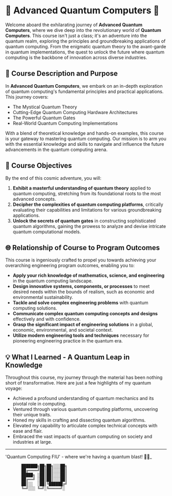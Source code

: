 # 🌌 Advanced Quantum Computers 🚀

Welcome aboard the exhilarating journey of **Advanced Quantum Computers**, where we dive deep into the revolutionary world of **Quantum Computers**. This course isn't just a class; it's an adventure into the quantum realm, exploring the principles and groundbreaking applications of quantum computing. From the enigmatic quantum theory to the avant-garde in quantum implementations, the quest to unlock the future where quantum computing is the backbone of innovation across diverse industries.

## 🌟 Course Description and Purpose

In **Advanced Quantum Computers**, we embark on an in-depth exploration of quantum computing's fundamental principles and practical applications. This journey covers:

- The Mystical Quantum Theory
- Cutting-Edge Quantum Computing Hardware Architectures
- The Powerful Quantum Gates
- Real-World Quantum Computing Implementations

With a blend of theoretical knowledge and hands-on examples, this course is your gateway to mastering quantum computing. Our mission is to arm you with the essential knowledge and skills to navigate and influence the future advancements in the quantum computing arena.

## 🚀 Course Objectives

By the end of this cosmic adventure, you will:

1. **Exhibit a masterful understanding of quantum theory** applied to quantum computing, stretching from its foundational roots to the most advanced concepts.
2. **Decipher the complexities of quantum computing platforms**, critically evaluating their capabilities and limitations for various groundbreaking applications.
3. **Unlock the secrets of quantum gates** in constructing sophisticated quantum algorithms, gaining the prowess to analyze and devise intricate quantum computational models.

## 🌐 Relationship of Course to Program Outcomes

This course is ingeniously crafted to propel you towards achieving your overarching engineering program outcomes, enabling you to:

- **Apply your rich knowledge of mathematics, science, and engineering** in the quantum computing landscape.
- **Design innovative systems, components, or processes** to meet desired needs within the bounds of realism, such as economic and environmental sustainability.
- **Tackle and solve complex engineering problems** with quantum computing solutions.
- **Communicate complex quantum computing concepts and designs** effectively and with confidence.
- **Grasp the significant impact of engineering solutions** in a global, economic, environmental, and societal context.
- **Utilize modern engineering tools and techniques** necessary for pioneering engineering practice in the quantum era.

## 💡 What I Learned - A Quantum Leap in Knowledge

Throughout this course, my journey through the material has been nothing short of transformative. Here are just a few highlights of my quantum voyage:

- Achieved a profound understanding of quantum mechanics and its pivotal role in computing.
- Ventured through various quantum computing platforms, uncovering their unique traits.
- Honed my skills in crafting and dissecting quantum algorithms.
- Elevated my capability to articulate complex technical concepts with ease and flair.
- Embraced the vast impacts of quantum computing on society and industries at large.
  
---

'Quantum Computing FIU' - where we're having a quantum blast! 🚀🌠_
        
           ███████╗██╗██╗░░░██╗       
           ██╔════╝██║██║░░░██║       
           █████╗ ░██║██║░░░██║       
           ██╔══╝ ░██║██║░░░██║       
           ██║░░  ░██║╚██████╔╝       
           ╚═╝░░░ ╚═╝░╚═════╝░       
